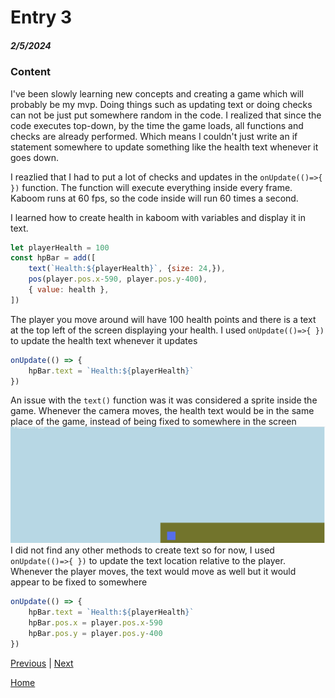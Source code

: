 # Entry 3
##### 2/5/2024

### Content
I've been slowly learning new concepts and creating a game which will probably be my mvp. Doing things such as updating text or doing checks can not be just put somewhere random in the code. I realized that since the code executes top-down, by the time the game loads, all functions and checks are already performed. Which means I couldn't just write an if statement somewhere to update something like the health text whenever it goes down.

I reazlied that I had to put a lot of checks and updates in the `onUpdate(()=>{ })` function. The function will execute everything inside every frame. Kaboom runs at 60 fps, so the code inside will run 60 times a second.

I learned how to create health in kaboom with variables and display it in text.
```js
let playerHealth = 100
const hpBar = add([
    text(`Health:${playerHealth}`, {size: 24,}),
    pos(player.pos.x-590, player.pos.y-400),
    { value: health },
])
```
The player you move around will have 100 health points and there is a text at the top left of the screen displaying your health. I used `onUpdate(()=>{ })` to update the health text whenever it updates
```js
onUpdate(() => {
    hpBar.text = `Health:${playerHealth}`
})
```
An issue with the `text()` function was it was considered a sprite inside the game. Whenever the camera moves, the health text would be in the same place of the game, instead of being fixed to somewhere in the screen
![image](../ss/health.png)
I did not find any other methods to create text so for now, I used `onUpdate(()=>{ })` to update the text location relative to the player. Whenever the player moves, the text would move as well but it would appear to be fixed to somewhere
```js
onUpdate(() => {
    hpBar.text = `Health:${playerHealth}`
    hpBar.pos.x = player.pos.x-590
    hpBar.pos.y = player.pos.y-400
})
```




[Previous](entry02.md) | [Next](entry04.md)

[Home](../README.md)
